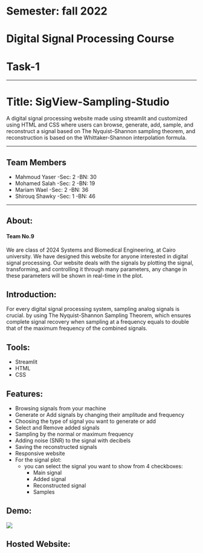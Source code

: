 #    Semester: fall 2022
#    Digital Signal Processing Course
#    Task-1

<hr>

# Title: SigView-Sampling-Studio
A digital signal processing website made using streamlit and customized using HTML and CSS where users can browse, generate, add, sample, and reconstruct a signal based on The Nyquist–Shannon sampling theorem, and reconstruction is based on the Whittaker-Shannon interpolation formula.


<hr>

## Team Members
  * Mahmoud Yaser  -Sec: 2   -BN:  30
  * Mohamed Salah   -Sec: 2   -BN:  19
  * Mariam Wael     -Sec: 2   -BN:  36
  * Shirouq Shawky  -Sec: 1   -BN:  46

<hr>

## About:
 #### Team No.9
We are class of 2024 Systems and Biomedical Engineering, at Cairo university. We have designed this website for anyone interested in digital signal processing. Our website deals with the signals by plotting the signal, transforming, and controlling it through many parameters, any change in these parameters will be shown in real-time in the plot.
  
## Introduction:
For every digital signal processing system, sampling analog signals is crucial. by using The Nyquist-Shannon Sampling Theorem, which ensures complete signal recovery when sampling at a frequency equals to double that of the maximum frequency of the combined signals.

## Tools:
  * Streamlit
  * HTML
  * CSS

## Features:
* Browsing signals from your machine
* Generate or Add signals by changing their amplitude and frequency
* Choosing the type of signal you want to generate or add
* Select and Remove added signals
* Sampling by the normal or maximum frequency
* Adding noise (SNR) to the signal with decibels
* Saving the reconstructed signals
* Responsive website
* For the signal plot:
  - you can select the signal you want to show from 4 checkboxes:
    - Main signal
    - Added signal
    - Reconstructed signal
    - Samples
    
 ## Demo:
![](https://github.com/mahmoud1yaser/DSP_Task1_-9-/blob/main/demo.gif)

## Hosted Website:
